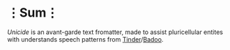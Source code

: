 # ⋮Sum⋮
_Unicide_ is an avant-garde text fromatter, made to assist pluricellular entites with understands speech patterns from [Tinder](https://tinder.com/)/[Badoo](https://badoo.com).

